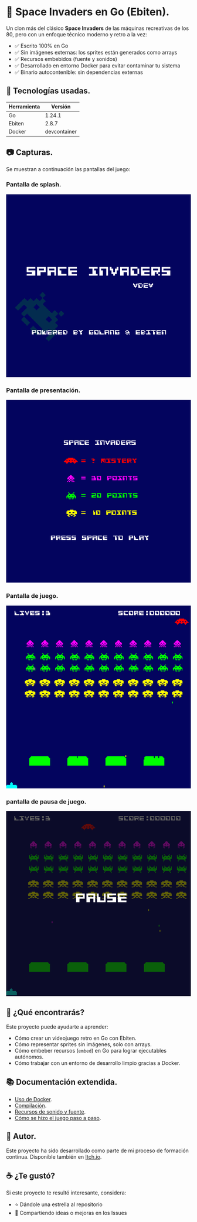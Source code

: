 # 👾 Space Invaders en Go (Ebiten).
Un clon más del clásico **Space Invaders** de las máquinas recreativas de los 80, pero con un enfoque técnico moderno y retro a la vez:

- ✅ Escrito 100% en Go
- ✅ Sin imágenes externas: los sprites están generados como arrays
- ✅ Recursos embebidos (fuente y sonidos)
- ✅ Desarrollado en entorno Docker para evitar contaminar tu sistema
- ✅ Binario autocontenible: sin dependencias externas


## 🧱 Tecnologías usadas.
| Herramienta | Versión |
|------------|---------|
| Go         | 1.24.1  |
| Ebiten     | 2.8.7   |
| Docker     | devcontainer  |


## 📷 Capturas.
Se muestran a continuación las pantallas del juego:
### Pantalla de splash.
![Pantalla de splash](docs/images/loader.png)
### Pantalla de presentación.
![Pantalla de presentación](docs/images/presentation.png)
### Pantalla de juego.
![Pantalla de juego](docs/images/play.png)
### pantalla de pausa de juego.
![Pantalla de juego en pausa](docs/images/pause.png)


## 🚀 ¿Qué encontrarás?
Este proyecto puede ayudarte a aprender:
- Cómo crear un videojuego retro en Go con Ebiten.
- Cómo representar sprites sin imágenes, solo con arrays.
- Cómo embeber recursos (`embed`) en Go para lograr ejecutables autónomos.
- Cómo trabajar con un entorno de desarrollo limpio gracias a Docker.


## 📚 Documentación extendida.
* [Uso de Docker](docs/dockerenvironment.md).
* [Compilación](docs/compilation.md).
* [Recursos de sonido y fuente](docs/resources.md).
* [Cómo se hizo el juego paso a paso](docs/paso_a_paso/paso_a_paso.md).


## 🙋 Autor.
Este proyecto ha sido desarrollado como parte de mi proceso de formación continua. Disponible también en [Itch.io](https://programatta.itch.io/space-invaders).


## ☕ ¿Te gustó?

Si este proyecto te resultó interesante, considera:
* ⭐ Dándole una estrella al repositorio
* 💬 Compartiendo ideas o mejoras en los Issues
